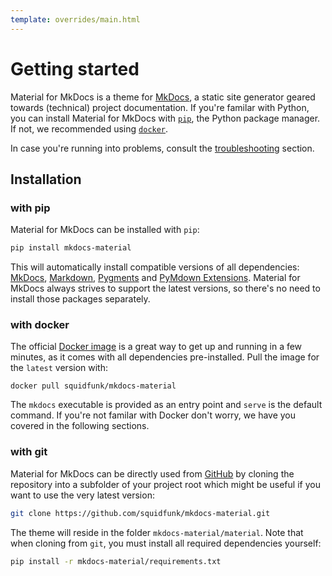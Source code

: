 ```yaml
---
template: overrides/main.html
---
```


# Getting started

Material for MkDocs is a theme for [MkDocs][1], a static site generator geared
towards (technical) project documentation. If you're familar with Python, you
can install Material for MkDocs with [`pip`][2], the Python package manager.
If not, we recommended using [`docker`][3].

In case you're running into problems, consult the [troubleshooting][4] section.

  [1]: https://www.mkdocs.org
  [2]: #with-pip
  [3]: #with-docker
  [4]: getting-started/troubleshooting.md

## Installation

### with pip

Material for MkDocs can be installed with `pip`:

``` sh
pip install mkdocs-material
```

This will automatically install compatible versions of all dependencies:
[MkDocs][1], [Markdown][5], [Pygments][6] and [PyMdown Extensions][7]. Material
for MkDocs always strives to support the latest versions, so there's no need to
install those packages separately.

  [5]: https://python-markdown.github.io/
  [6]: https://pygments.org/
  [7]: https://facelessuser.github.io/pymdown-extensions/

### with docker

The official [Docker image][8] is a great way to get up and running in a few
minutes, as it comes with all dependencies pre-installed. Pull the image for the 
`latest` version with:

```
docker pull squidfunk/mkdocs-material
```

The `mkdocs` executable is provided as an entry point and `serve` is the 
default command. If you're not familar with Docker don't worry, we have you
covered in the following sections.

  [8]: https://hub.docker.com/r/squidfunk/mkdocs-material/

### with git

Material for MkDocs can be directly used from [GitHub][9] by cloning the
repository into a subfolder of your project root which might be useful if you
want to use the very latest version:

``` sh
git clone https://github.com/squidfunk/mkdocs-material.git
```

The theme will reside in the folder `mkdocs-material/material`. Note that when
cloning from `git`, you must install all required dependencies yourself:

``` sh
pip install -r mkdocs-material/requirements.txt
```

  [9]: https://github.com/squidfunk/mkdocs-material
